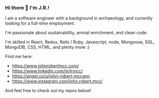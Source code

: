 ### Hi there 👋 I'm J.R.! 

I am a software engineer with a background in archaeology, and currently looking for a full-time employment.

I'm passionate about sustainability, animal enrichment, and clean code.

I'm skilled in React, Redux, Rails / Ruby, Javascript, node, Mongoose, SQL, MongoDB, CSS, HTML, and plenty more :)

Find me here:
* https://www.johnrobertmcc.com/
* https://www.linkedin.com/in/jrmcc/
* https://angel.co/u/john-robert-mccann
* https://www.instagram.com/john.robert.mcc/

And feel free to check out my repos below!
